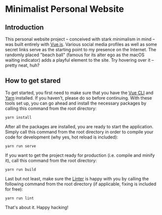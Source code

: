 # Minimalist Personal Website

## Introduction

This personal website project – conceived with stark minimalism in mind – was built entirely with [Vue.js](https://vuejs.org). Various social media profiles as well as some secret links serve as the starting point to my presence on the Internet. The randomly placed "beach ball" (famous for its alter ego as the macOS waiting indicator) adds a playful element to the site. Try hovering over it – pretty neat, huh?

## How to get stared

To get started, you first need to make sure that you have the [Vue CLI](https://cli.vuejs.org) and [Yarn](https://yarnpkg.com/en) installed. If you haven't, please do so before continuing. With these tools set up, you can go ahead and install the necessary packages by calling this command from the root directory:

    yarn install

After all the packages are installed, you are ready to start the application. Simply call this command from the root directory in order to compile your code for development (why yes, hot reload is included):

    yarn run serve

If you want to get the project ready for production (i.e. compile and minify it), call this command from the root directory:

    yarn run build

Last but not least, make sure the [Linter](https://github.com/vuejs/vue-cli/tree/dev/packages/%40vue/cli-plugin-eslint) is happy with you by calling the following command from the root directory (if applicable, fixing is included for free):

    yarn run lint

That's about it. Happy hacking!

